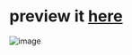 # preview it [here](https://sprig.hackclub.com/share/b4VxovEHI0P1oSdW7Vzk)

![image](https://github.com/user-attachments/assets/d8fa42c2-17fc-4173-ab6c-981b69e00847)
